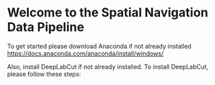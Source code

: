 # Welcome to the Spatial Navigation Data Pipeline
To get started please download Anaconda if not already installed   
https://docs.anaconda.com/anaconda/install/windows/ 

Also, install DeepLabCut if not already installed. To install DeepLabCut, please follow these steps: 
